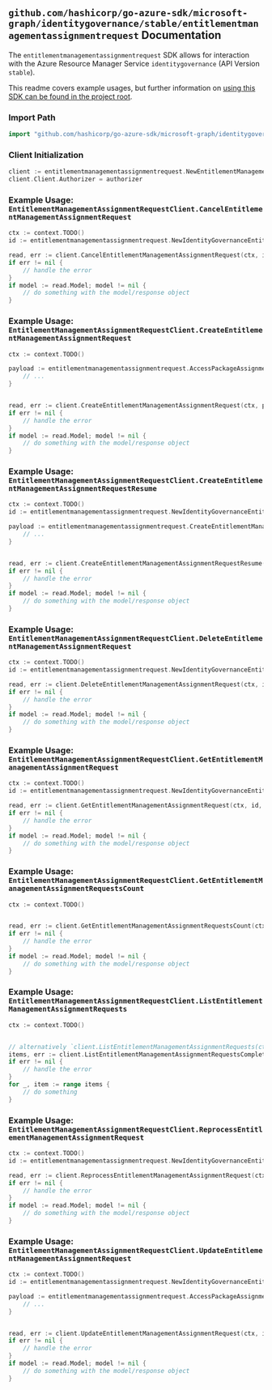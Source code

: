 
## `github.com/hashicorp/go-azure-sdk/microsoft-graph/identitygovernance/stable/entitlementmanagementassignmentrequest` Documentation

The `entitlementmanagementassignmentrequest` SDK allows for interaction with the Azure Resource Manager Service `identitygovernance` (API Version `stable`).

This readme covers example usages, but further information on [using this SDK can be found in the project root](https://github.com/hashicorp/go-azure-sdk/tree/main/docs).

### Import Path

```go
import "github.com/hashicorp/go-azure-sdk/microsoft-graph/identitygovernance/stable/entitlementmanagementassignmentrequest"
```


### Client Initialization

```go
client := entitlementmanagementassignmentrequest.NewEntitlementManagementAssignmentRequestClientWithBaseURI("https://management.azure.com")
client.Client.Authorizer = authorizer
```


### Example Usage: `EntitlementManagementAssignmentRequestClient.CancelEntitlementManagementAssignmentRequest`

```go
ctx := context.TODO()
id := entitlementmanagementassignmentrequest.NewIdentityGovernanceEntitlementManagementAssignmentRequestID("accessPackageAssignmentRequestIdValue")

read, err := client.CancelEntitlementManagementAssignmentRequest(ctx, id)
if err != nil {
	// handle the error
}
if model := read.Model; model != nil {
	// do something with the model/response object
}
```


### Example Usage: `EntitlementManagementAssignmentRequestClient.CreateEntitlementManagementAssignmentRequest`

```go
ctx := context.TODO()

payload := entitlementmanagementassignmentrequest.AccessPackageAssignmentRequest{
	// ...
}


read, err := client.CreateEntitlementManagementAssignmentRequest(ctx, payload)
if err != nil {
	// handle the error
}
if model := read.Model; model != nil {
	// do something with the model/response object
}
```


### Example Usage: `EntitlementManagementAssignmentRequestClient.CreateEntitlementManagementAssignmentRequestResume`

```go
ctx := context.TODO()
id := entitlementmanagementassignmentrequest.NewIdentityGovernanceEntitlementManagementAssignmentRequestID("accessPackageAssignmentRequestIdValue")

payload := entitlementmanagementassignmentrequest.CreateEntitlementManagementAssignmentRequestResumeRequest{
	// ...
}


read, err := client.CreateEntitlementManagementAssignmentRequestResume(ctx, id, payload)
if err != nil {
	// handle the error
}
if model := read.Model; model != nil {
	// do something with the model/response object
}
```


### Example Usage: `EntitlementManagementAssignmentRequestClient.DeleteEntitlementManagementAssignmentRequest`

```go
ctx := context.TODO()
id := entitlementmanagementassignmentrequest.NewIdentityGovernanceEntitlementManagementAssignmentRequestID("accessPackageAssignmentRequestIdValue")

read, err := client.DeleteEntitlementManagementAssignmentRequest(ctx, id, entitlementmanagementassignmentrequest.DefaultDeleteEntitlementManagementAssignmentRequestOperationOptions())
if err != nil {
	// handle the error
}
if model := read.Model; model != nil {
	// do something with the model/response object
}
```


### Example Usage: `EntitlementManagementAssignmentRequestClient.GetEntitlementManagementAssignmentRequest`

```go
ctx := context.TODO()
id := entitlementmanagementassignmentrequest.NewIdentityGovernanceEntitlementManagementAssignmentRequestID("accessPackageAssignmentRequestIdValue")

read, err := client.GetEntitlementManagementAssignmentRequest(ctx, id, entitlementmanagementassignmentrequest.DefaultGetEntitlementManagementAssignmentRequestOperationOptions())
if err != nil {
	// handle the error
}
if model := read.Model; model != nil {
	// do something with the model/response object
}
```


### Example Usage: `EntitlementManagementAssignmentRequestClient.GetEntitlementManagementAssignmentRequestsCount`

```go
ctx := context.TODO()


read, err := client.GetEntitlementManagementAssignmentRequestsCount(ctx, entitlementmanagementassignmentrequest.DefaultGetEntitlementManagementAssignmentRequestsCountOperationOptions())
if err != nil {
	// handle the error
}
if model := read.Model; model != nil {
	// do something with the model/response object
}
```


### Example Usage: `EntitlementManagementAssignmentRequestClient.ListEntitlementManagementAssignmentRequests`

```go
ctx := context.TODO()


// alternatively `client.ListEntitlementManagementAssignmentRequests(ctx, entitlementmanagementassignmentrequest.DefaultListEntitlementManagementAssignmentRequestsOperationOptions())` can be used to do batched pagination
items, err := client.ListEntitlementManagementAssignmentRequestsComplete(ctx, entitlementmanagementassignmentrequest.DefaultListEntitlementManagementAssignmentRequestsOperationOptions())
if err != nil {
	// handle the error
}
for _, item := range items {
	// do something
}
```


### Example Usage: `EntitlementManagementAssignmentRequestClient.ReprocessEntitlementManagementAssignmentRequest`

```go
ctx := context.TODO()
id := entitlementmanagementassignmentrequest.NewIdentityGovernanceEntitlementManagementAssignmentRequestID("accessPackageAssignmentRequestIdValue")

read, err := client.ReprocessEntitlementManagementAssignmentRequest(ctx, id)
if err != nil {
	// handle the error
}
if model := read.Model; model != nil {
	// do something with the model/response object
}
```


### Example Usage: `EntitlementManagementAssignmentRequestClient.UpdateEntitlementManagementAssignmentRequest`

```go
ctx := context.TODO()
id := entitlementmanagementassignmentrequest.NewIdentityGovernanceEntitlementManagementAssignmentRequestID("accessPackageAssignmentRequestIdValue")

payload := entitlementmanagementassignmentrequest.AccessPackageAssignmentRequest{
	// ...
}


read, err := client.UpdateEntitlementManagementAssignmentRequest(ctx, id, payload)
if err != nil {
	// handle the error
}
if model := read.Model; model != nil {
	// do something with the model/response object
}
```
